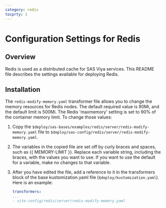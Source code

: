 ```yaml
---
category: redis
tocprty: 1
---
```


# Configuration Settings for Redis

## Overview

Redis is used as a distributed cache for SAS Viya services. This README file describes the settings available for deploying Redis.

## Installation

The `redis-modify-memory.yaml` transformer file allows you to change the memory resources for Redis nodes. The default required value is 90Mi, and the default limit is 500Mi. The Redis 'maxmemory' setting is set to 90% of the container memory limit. To change those values:

1. Copy the `$deploy/sas-bases/examples/redis/server/redis-modify-memory.yaml` file to `$deploy/sas-config/redis/server/redis-modify-memory.yaml`.

2. The variables in the copied file are set
off by curly braces and spaces, such as {{ MEMORY-LIMIT }}. Replace
each variable string, including the braces, with the values you want to use. If you want to use the default for a variable, make no changes to that variable.

3. After you have edited the file, add a reference to it in the transformers block
of the base kustomization.yaml file (`$deploy/kustomization.yaml`). Here is an
example:

   ```yaml
   transformers:
   ...
   - site-config/redis/server/redis-modify-memory.yaml
   ```